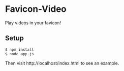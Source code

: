 # Favicon-Video

Play videos in your favicon!

## Setup

```
$ npm install
$ node app.js
```

Then visit http://localhost/index.html to see an example.

